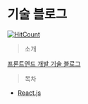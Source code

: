 # 기술 블로그

[![HitCount](http://hits.dwyl.com/JunH-K/https://githubcom/JunH-K/react-gitbook.svg)](http://hits.dwyl.com/JunH-K/https://githubcom/JunH-K/react-gitbook)

> 소개

[프론트엔드 개발 기술 블로그](https://k-developer.gitbook.io/dev/)


> 목차

* [React.js](react/react-hook/)

